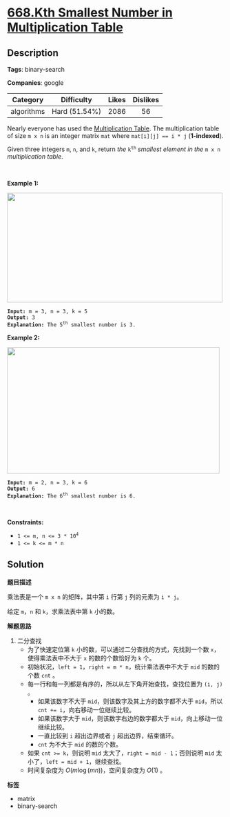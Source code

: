 # [668.Kth Smallest Number in Multiplication Table](https://leetcode.com/problems/kth-smallest-number-in-multiplication-table/description/)

## Description

**Tags**: binary-search

**Companies**: google

|  Category  |  Difficulty   | Likes | Dislikes |
| :--------: | :-----------: | :---: | :------: |
| algorithms | Hard (51.54%) | 2086  |    56    |

<p>Nearly everyone has used the <a href="https://en.wikipedia.org/wiki/Multiplication_table" target="_blank">Multiplication Table</a>. The multiplication table of size <code>m x n</code> is an integer matrix <code>mat</code> where <code>mat[i][j] == i * j</code> (<strong>1-indexed</strong>).</p>
<p>Given three integers <code>m</code>, <code>n</code>, and <code>k</code>, return <em>the </em><code>k<sup>th</sup></code><em> smallest element in the </em><code>m x n</code><em> multiplication table</em>.</p>
<p>&nbsp;</p>
<p><strong class="example">Example 1:</strong></p>
<img alt="" src="https://assets.leetcode.com/uploads/2021/05/02/multtable1-grid.jpg" style="width: 500px; height: 254px;" />
<pre><code><strong>Input:</strong> m = 3, n = 3, k = 5
<strong>Output:</strong> 3
<strong>Explanation:</strong> The 5<sup>th</sup> smallest number is 3.</code></pre>
<p><strong class="example">Example 2:</strong></p>
<img alt="" src="https://assets.leetcode.com/uploads/2021/05/02/multtable2-grid.jpg" style="width: 493px; height: 293px;" />
<pre><code><strong>Input:</strong> m = 2, n = 3, k = 6
<strong>Output:</strong> 6
<strong>Explanation:</strong> The 6<sup>th</sup> smallest number is 6.</code></pre>
<p>&nbsp;</p>
<p><strong>Constraints:</strong></p>
<ul>
  <li><code>1 &lt;= m, n &lt;= 3 * 10<sup>4</sup></code></li>
  <li><code>1 &lt;= k &lt;= m * n</code></li>
</ul>

## Solution

**题目描述**

乘法表是一个 `m x n` 的矩阵，其中第 `i` 行第 `j` 列的元素为 `i * j`。

给定 `m`，`n` 和 `k`，求乘法表中第 `k` 小的数。

**解题思路**

1. 二分查找
   - 为了快速定位第 `k` 小的数，可以通过二分查找的方式，先找到一个数 `x`，使得乘法表中不大于 `x` 的数的个数恰好为 `k` 个。
   - 初始状况，`left = 1`，`right = m * n`，统计乘法表中不大于 `mid` 的数的个数 `cnt` 。
   - 每一行和每一列都是有序的，所以从左下角开始查找，查找位置为 `(i, j)` 。
     - 如果该数字不大于 `mid`，则该数字及其上方的数字都不大于 `mid`，所以 `cnt += i`，向右移动一位继续比较。
     - 如果该数字大于 `mid`，则该数字右边的数字都大于 `mid`，向上移动一位继续比较。
     - 一直比较到 `i` 超出边界或者 `j` 超出边界，结束循环。
     - `cnt` 为不大于 `mid` 的数的个数。
   - 如果 `cnt >= k`，则说明 `mid` 太大了，`right = mid - 1`；否则说明 `mid` 太小了，`left = mid + 1`，继续查找。
   - 时间复杂度为 $O(m \log(mn))$，空间复杂度为 $O(1)$ 。

**标签**

- matrix
- binary-search
